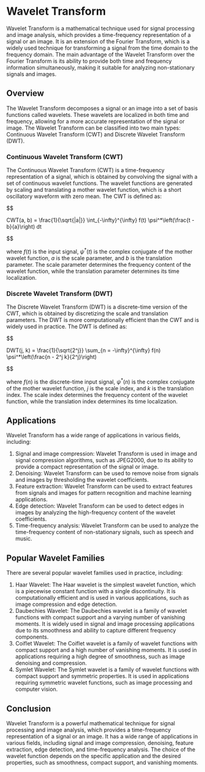# Wavelet Transform

Wavelet Transform is a mathematical technique used for signal processing and image analysis, which provides a time-frequency representation of a signal or an image. It is an extension of the Fourier Transform, which is a widely used technique for transforming a signal from the time domain to the frequency domain. The main advantage of the Wavelet Transform over the Fourier Transform is its ability to provide both time and frequency information simultaneously, making it suitable for analyzing non-stationary signals and images.

## Overview

The Wavelet Transform decomposes a signal or an image into a set of basis functions called wavelets. These wavelets are localized in both time and frequency, allowing for a more accurate representation of the signal or image. The Wavelet Transform can be classified into two main types: Continuous Wavelet Transform (CWT) and Discrete Wavelet Transform (DWT).

### Continuous Wavelet Transform (CWT)

The Continuous Wavelet Transform (CWT) is a time-frequency representation of a signal, which is obtained by convolving the signal with a set of continuous wavelet functions. The wavelet functions are generated by scaling and translating a mother wavelet function, which is a short oscillatory waveform with zero mean. The CWT is defined as:


$$

CWT(a, b) = \frac{1}{\sqrt{|a|}} \int_{-\infty}^{\infty} f(t) \psi^*\left(\frac{t - b}{a}\right) dt

$$


where $f(t)$ is the input signal, $\psi^*(t)$ is the complex conjugate of the mother wavelet function, $a$ is the scale parameter, and $b$ is the translation parameter. The scale parameter determines the frequency content of the wavelet function, while the translation parameter determines its time localization.

### Discrete Wavelet Transform (DWT)

The Discrete Wavelet Transform (DWT) is a discrete-time version of the CWT, which is obtained by discretizing the scale and translation parameters. The DWT is more computationally efficient than the CWT and is widely used in practice. The DWT is defined as:


$$

DWT(j, k) = \frac{1}{\sqrt{2^j}} \sum_{n = -\infty}^{\infty} f(n) \psi^*\left(\frac{n - 2^j k}{2^j}\right)

$$


where $f(n)$ is the discrete-time input signal, $\psi^*(n)$ is the complex conjugate of the mother wavelet function, $j$ is the scale index, and $k$ is the translation index. The scale index determines the frequency content of the wavelet function, while the translation index determines its time localization.

## Applications

Wavelet Transform has a wide range of applications in various fields, including:

1. Signal and image compression: Wavelet Transform is used in image and signal compression algorithms, such as JPEG2000, due to its ability to provide a compact representation of the signal or image.
2. Denoising: Wavelet Transform can be used to remove noise from signals and images by thresholding the wavelet coefficients.
3. Feature extraction: Wavelet Transform can be used to extract features from signals and images for pattern recognition and machine learning applications.
4. Edge detection: Wavelet Transform can be used to detect edges in images by analyzing the high-frequency content of the wavelet coefficients.
5. Time-frequency analysis: Wavelet Transform can be used to analyze the time-frequency content of non-stationary signals, such as speech and music.

## Popular Wavelet Families

There are several popular wavelet families used in practice, including:

1. Haar Wavelet: The Haar wavelet is the simplest wavelet function, which is a piecewise constant function with a single discontinuity. It is computationally efficient and is used in various applications, such as image compression and edge detection.
2. Daubechies Wavelet: The Daubechies wavelet is a family of wavelet functions with compact support and a varying number of vanishing moments. It is widely used in signal and image processing applications due to its smoothness and ability to capture different frequency components.
3. Coiflet Wavelet: The Coiflet wavelet is a family of wavelet functions with compact support and a high number of vanishing moments. It is used in applications requiring a high degree of smoothness, such as image denoising and compression.
4. Symlet Wavelet: The Symlet wavelet is a family of wavelet functions with compact support and symmetric properties. It is used in applications requiring symmetric wavelet functions, such as image processing and computer vision.

## Conclusion

Wavelet Transform is a powerful mathematical technique for signal processing and image analysis, which provides a time-frequency representation of a signal or an image. It has a wide range of applications in various fields, including signal and image compression, denoising, feature extraction, edge detection, and time-frequency analysis. The choice of the wavelet function depends on the specific application and the desired properties, such as smoothness, compact support, and vanishing moments.
